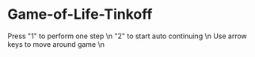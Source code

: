 # Game-of-Life-Tinkoff
Press "1" to perform one step \n
"2" to start auto continuing \n
Use arrow keys to move around game \n
